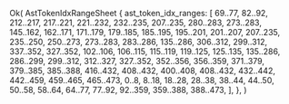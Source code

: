 Ok(
    AstTokenIdxRangeSheet {
        ast_token_idx_ranges: [
            69..77,
            82..92,
            212..217,
            217..221,
            221..232,
            232..235,
            207..235,
            280..283,
            273..283,
            145..162,
            162..171,
            171..179,
            179..185,
            185..195,
            195..201,
            201..207,
            207..235,
            235..250,
            250..273,
            273..283,
            283..286,
            135..286,
            306..312,
            299..312,
            337..352,
            327..352,
            102..106,
            106..115,
            115..119,
            119..125,
            125..135,
            135..286,
            286..299,
            299..312,
            312..327,
            327..352,
            352..356,
            356..359,
            371..379,
            379..385,
            385..388,
            416..432,
            408..432,
            400..408,
            408..432,
            432..442,
            442..459,
            459..465,
            465..473,
            0..8,
            8..18,
            18..28,
            28..38,
            38..44,
            44..50,
            50..58,
            58..64,
            64..77,
            77..92,
            92..359,
            359..388,
            388..473,
        ],
    },
)